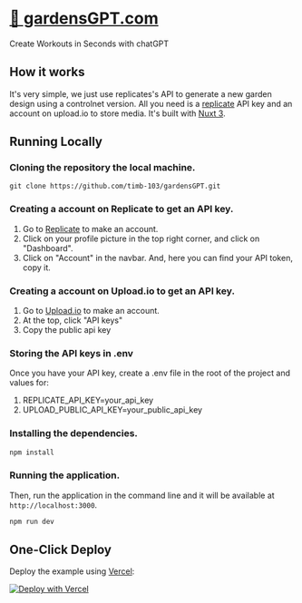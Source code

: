 # [🌴 gardensGPT.com](https://gardensgpt.com)

Create Workouts in Seconds with chatGPT

## How it works

It's very simple, we just use replicates's API to generate a new garden design using a controlnet version. All you need is a [replicate](https://replicate.com/) API key and an account on upload.io to store media. It's built with [Nuxt 3](https://nuxt.com).

## Running Locally

### Cloning the repository the local machine.

```
git clone https://github.com/timb-103/gardensGPT.git
```

### Creating a account on Replicate to get an API key.

1. Go to [Replicate](https://replicate.com/) to make an account.
2. Click on your profile picture in the top right corner, and click on "Dashboard".
3. Click on "Account" in the navbar. And, here you can find your API token, copy it.

### Creating a account on Upload.io to get an API key.

1. Go to [Upload.io](https://upload.io/) to make an account.
2. At the top, click "API keys"
3. Copy the public api key

### Storing the API keys in .env

Once you have your API key, create a .env file in the root of the project and values for:

1. REPLICATE_API_KEY=your_api_key
2. UPLOAD_PUBLIC_API_KEY=your_public_api_key

### Installing the dependencies.

```bash
npm install
```

### Running the application.

Then, run the application in the command line and it will be available at `http://localhost:3000`.

```bash
npm run dev
```

## One-Click Deploy

Deploy the example using [Vercel](https://vercel.com?utm_source=github&utm_medium=readme&utm_campaign=vercel-examples):

[![Deploy with Vercel](https://vercel.com/button)](https://vercel.com/new/clone?repository-url=https://github.com/timb-103/gardensGPT.git&env=REPLICATE_API_KEY&project-name=gardensGPT&repo-name=gardensGPT)

